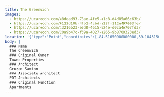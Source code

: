 ```yaml
---
title: The Greenwich
images:
  - https://ucarecdn.com/a8dead93-78ae-4fe5-a1c8-d4d85a66c63b/
  - https://ucarecdn.com/6123d10b-4fb2-4cbd-a23f-112e497063fe/
  - https://ucarecdn.com/13216b23-e3d8-4615-b24e-d0ca4e707fd3/
  - https://ucarecdn.com/20a9b47c-f39a-4027-a265-9b8700323ed3/
location: '{"type":"Point","coordinates":[-84.51650900000000,39.10431500000000]}'
body: |
  ### Name
  The Greenwich
  ### Original Owner
  Towne Properties
  ### Architect
  Gruzen Samton
  ### Associate Architect
  PDT Architects
  ### Original Function
  Apartments
---
```

